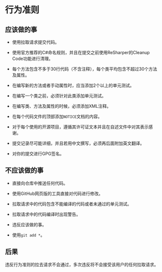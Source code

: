 # 行为准则

## 应该做的事

- 使用拉取请求提交代码。

- 使用官方推荐的C#命名规则，并且在提交之前使用ReSharper的Cleanup Code功能进行清理。
- 每个方法包含不多于30行代码（不含注释），每个类平均包含不超过30个方法及属性。
- 在编写新的方法或者手动属性时，应当添加2个以上的单元测试。
- 在编写一个类之前，必须针对此类添加单元测试。
- 在编写类、方法及属性的时候，必须添加XML注释。
- 在每个代码文件的顶部添加`NOTICE`文档的内容。
- 对于每个使用的开源项目，遵循其许可证文本并且在自述文件中对其表示感谢。
- 提交记录尽可能详细，并且若用中文撰写，必须再后面附加英文翻译。
- 对你的提交进行GPG签名。

## 不应该做的事

- 直接向仓库中推送任何代码。
- 使用GitHub网页版的工具直接对代码进行修改。

- 拉取请求中的代码包含不能编译的代码或者未通过的单元测试。
- 拉取请求中的代码编译时出现警告。
- 违反应该做的事。
- 使用`git add *`。

## 后果

违反行为准则的拉去请求不会通过，多次违反将不会接受该用户的任何拉取请求。